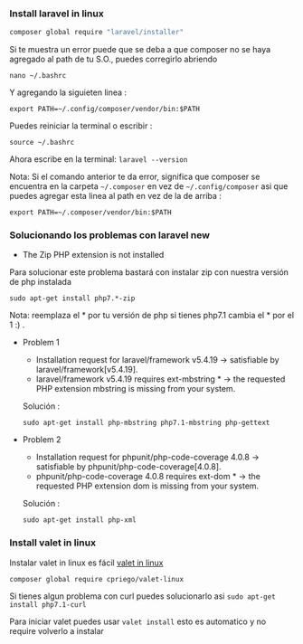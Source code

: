### Install laravel in linux


```sh
composer global require "laravel/installer"
```

Si te muestra un error puede que se deba a que composer no se haya agregado al path de tu S.O., puedes corregirlo abriendo 

`nano ~/.bashrc`

Y agregando la siguieten linea :
 
`export PATH=~/.config/composer/vendor/bin:$PATH`

Puedes reiniciar la terminal o escribir :

`source ~/.bashrc `

Ahora escribe en la terminal: `laravel --version`

Nota: Si el comando anterior te da error, significa que composer se encuentra en la carpeta `~/.composer` en vez de `~/.config/composer` asi que puedes agregar esta linea al path en vez de la de arriba :

`export PATH=~/.composer/vendor/bin:$PATH`


### Solucionando los problemas con laravel new

* The Zip PHP extension is not installed

Para solucionar este problema bastará con instalar zip con nuestra versión de php instalada

`sudo apt-get install php7.*-zip` 

Nota: reemplaza el * por tu versión de php si tienes php7.1 cambia el * por el 1 :) .

*  Problem 1

    - Installation request for laravel/framework v5.4.19 -> satisfiable by laravel/framework[v5.4.19].
    - laravel/framework v5.4.19 requires ext-mbstring * -> the requested PHP extension mbstring is missing from your system.
    
    Solución :
    
    `sudo apt-get install php-mbstring php7.1-mbstring php-gettext`
    
*  Problem 2
    - Installation request for phpunit/php-code-coverage 4.0.8 -> satisfiable by phpunit/php-code-coverage[4.0.8].
    - phpunit/php-code-coverage 4.0.8 requires ext-dom * -> the requested PHP extension dom is missing from your system.
    
    Solución :
    
    `sudo apt-get install php-xml` 
    
### Install valet in linux 

   Instalar valet in linux es fácil [valet in linux](https://github.com/cpriego/valet-linux)
   
   `composer global require cpriego/valet-linux`
   
   Si tienes algun problema con curl puedes solucionarlo asi
   `sudo apt-get install php7.1-curl`
   
   Para iniciar valet puedes usar `valet install` esto es automatico y no require volverlo a instalar
   
   
   


